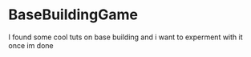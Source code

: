 # BaseBuildingGame
I found some cool tuts on base building and i want to experment with it once im done
